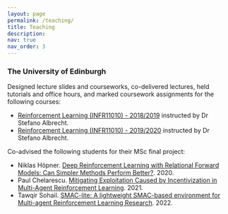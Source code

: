 ```yaml
---
layout: page
permalink: /teaching/
title: Teaching
description:
nav: true
nav_order: 3
---
```


### The University of Edinburgh

Designed lecture slides and courseworks, co-delivered lectures, held tutorials and office hours, and marked coursework assignments for the following courses:
- [Reinforcement Learning (INFR11010) - 2018/2019](http://www.drps.ed.ac.uk/18-19/dpt/cxinfr11010.htm) instructed by Dr Stefano Albrecht.
- [Reinforcement Learning (INFR11010) - 2019/2020](http://www.drps.ed.ac.uk/19-20/dpt/cxinfr11010.htm) instructed by Dr Stefano Albrecht.

Co-advised the following students for their MSc final project:
- Niklas Höpner. [Deep Reinforcement Learning with Relational Forward Models: Can Simpler Methods Perform Better?](https://agents.inf.ed.ac.uk/blog/master-dissertations/nhopner_msc2020.pdf). 2020.
- Paul Chelarescu. [Mitigating Exploitation Caused by Incentivization in Multi-Agent Reinforcement Learning](https://agents.inf.ed.ac.uk/blog/master-dissertations/pchelarescu_msc2021.pdf). 2021.
- Tawqir Sohail. [SMAC-lite: A lightweight SMAC-based environment for Multi-agent Reinforcement Learning Research](https://agents.inf.ed.ac.uk/blog/master-dissertations/tsohail_msc2022.pdf). 2022.